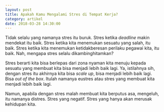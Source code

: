 ```yaml
---
layout: post
title: Apakah Kamu Mengalami Stres di Tempat Kerja?
category: artikel
date: 2018-03-28 14:30:00
---
```


Tidak selalu yang namanya stres itu buruk. Stres ketika _deadline_ makin mendekat itu baik. Stres ketika kita menemukan sesuatu yang salah, itu baik. Stres ketika kita menemukan ketidakberesan perilaku pegawai kita, itu baik. Nah, mengapa stres selalu dikambinghitamkan?

Stres berarti kita bisa berlepas dari zona nyaman kita menuju kepada sesuatu yang membuat kita bisa menjadi lebih baik lagi. Ya, istilahnya sih, dengan stres itu akhirnya kita bisa _scale up_, bisa menjadi lebih baik lagi. Bisa _out of the box_. Itulah namanya eustres atau stres yang membuat kita menjadi lebih baik lagi. 

Namun, apabila dengan stres malah membuat kita berputus asa, mengeluh, itu namanya distres. Stres yang negatif. Stres yang hanya akan merusak kehidupan kita.